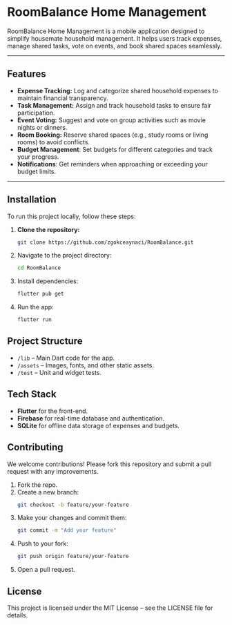# RoomBalance Home Management

RoomBalance Home Management is a mobile application designed to simplify housemate household management. It helps users track expenses, manage shared tasks, vote on events, and book shared spaces seamlessly.

---

## Features

- **Expense Tracking:** Log and categorize shared household expenses to maintain financial transparency.  
- **Task Management:** Assign and track household tasks to ensure fair participation.  
- **Event Voting:** Suggest and vote on group activities such as movie nights or dinners.  
- **Room Booking:** Reserve shared spaces (e.g., study rooms or living rooms) to avoid conflicts.
- **Budget Management**: Set budgets for different categories and track your progress.
- **Notifications**: Get reminders when approaching or exceeding your budget limits.


---

## Installation

To run this project locally, follow these steps:  

1. **Clone the repository:**  
   ```bash
   git clone https://github.com/zgokceaynaci/RoomBalance.git

2. Navigate to the project directory:
    ```bash
    cd RoomBalance
    ```
3. Install dependencies:
    ```bash
    flutter pub get
    ```
4. Run the app:
    ```bash
    flutter run
    ```

## Project Structure
- `/lib` – Main Dart code for the app.
- `/assets` – Images, fonts, and other static assets.
- `/test` – Unit and widget tests.

## Tech Stack
- **Flutter** for the front-end.
- **Firebase** for real-time database and authentication.
- **SQLite** for offline data storage of expenses and budgets.

## Contributing
We welcome contributions! Please fork this repository and submit a pull request with any improvements.

1. Fork the repo.
2. Create a new branch:
    ```bash
    git checkout -b feature/your-feature
    ```
3. Make your changes and commit them:
    ```bash
    git commit -m "Add your feature"
    ```
4. Push to your fork:
    ```bash
    git push origin feature/your-feature
    ```
5. Open a pull request.

## License
This project is licensed under the MIT License – see the LICENSE file for details.

